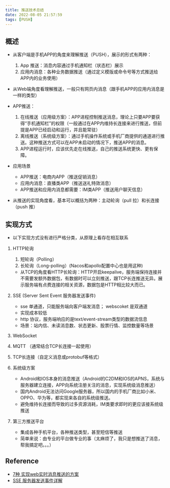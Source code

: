 ```yaml
---
title: 推送技术总结
date: 2022-08-05 21:57:59
tags: [PUSH]
---
```


## 概述
+ 从客户端是手机APP的角度来理解推送（PUSH），展示的形式有两种：
    1. App 推送：消息内容通过手机通知栏（状态栏）展示
    2. 应用内消息：各种业务数据推送（通过定义模版或命令号等方式推送给APP内的业务使用）   
+ 从Web端角度看理解推送，一般只有网页内消息（跟手机APP的应用内消息是一样的类型）  

+ APP推送：
    1. 在线推送（应用级方案）：APP进程控制推送消息，理论上只要APP要获得“手机通知栏”的权限（一般通过在APP内维持长连接来进行推送，但前提是APP已经启动和运行，并且能常驻）
    2. 离线推送（系统级方案）：通过手机操作系统或手机厂商提供的通道进行推送。这种推送方式可以在APP未启动的情况下，推送APP的消息。
    3. APP进程运行时，应该优先走在线推送，自己的推送系统更快、更有保障。

+ 应用场景
    + APP推送：电商内APP（推送促销消息）
    + 应用内消息：直播类APP（推送送礼特效消息）
    + APP推送和应用内消息都需要：IM类APP（推送用户聊天信息）  

+ 从推送的实现角度看，基本可以概括为两种：主动轮询（pull 拉）和长连接 （push 推）  

## 实现方式

+ 以下实现方式没有进行严格分类，从原理上看存在相互联系

1. HTTP轮询
    1. 短轮询（Polling）
    2. 长轮询（Long-polling）(Nacos和apollo配置中心也是用这种)
    + 从TCP的角度看HTTP长轮询：HTTP开启keepalive，服务端保持连接并不需要发额外数据包，有数据时可以立刻推送，跟TCP长连推送无异。展示服务端有点费连接的相关资源，数据包是HTTP相比较大而已。      

2. SSE (Server Sent Event 服务器发送事件)
    - sse 单通道，只能服务端向客户端发消息； webscoket 是双通道
    - 实现成本较低
    - http 协议，服务端响应的是text/event-stream类型的数据流信息
    - 场景：站内信、未读消息数、状态更新、股票行情、监控数量等场景

3. WebSocket

4. MQTT （通常结合TCP长连接一起使用）

5. TCP长连接（自定义消息或protobuf等格式）

6. 系统级方案
    - Android和IOS本身的消息推送（Android的C2DM和IOS的APNS，系统与服务器建立连接，APP向系统注册关注的消息，实现系统级消息推送）
    - 国内Android无法访问Google服务器，所以国内的手机厂商比如小米、OPPO、华为等，都实现来各自的系统级推送。
    - 避免维持长连接而导致的过多资源消耗，IM类要求即时的更应该接系统级推送

7. 第三方推送平台
    - 集成各种手机平台，各种推送类型，甚至短信等推送
    - 简单来说：由专业的平台做专业的事（太麻烦了，我只是想推送了消息，帮我搞定吧。。。）


## Reference
+ [7种 实现web实时消息推送的方案](https://mp.weixin.qq.com/s/wIs5wi7rf0RFFGl7sR3J8g)
+ [SSE 服务器发送事件详解](https://www.cnblogs.com/yihuihui/p/12622729.html)
